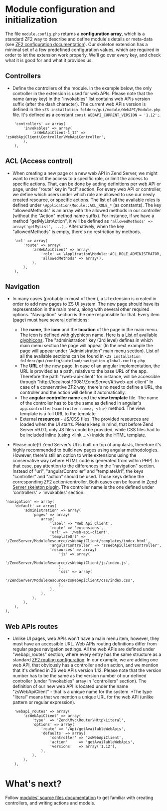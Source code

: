 # Module configuration and initialization

The file ```module.config.php``` returns a **configuration array**, which is a standard ZF2 way to describe and define module's details or meta-data (see [ZF2 configuration documentation](https://framework.zend.com/manual/2.4/en/tutorials/config.advanced.html)).
Our skeleton extension has a minimal set of a few predefined configuration values, which are required in order to let the extension work properly. We'll go over every key, and check what it is good for and what it provides us.

## Controllers

- Define the controllers of the module. In the example below, the only controller in the extension is used for web APIs. Please note that the name (array key) in the "invokables" list contains web APIs version suffix (after the dash character). The current web APIs version is defined in the ```<ZS installation folder>/gui/module/WebAPI/Module.php``` file. It's defined as a constant ```const WEBAPI_CURRENT_VERSION = '1.12';```. 
```
    'controllers' => array(
        'invokables' => array(
            'zsWebApiClient-1_12' => 'zsWebApiClient\Controller\WebApiController',
        ),
    ),
```

## ACL (Access control)

- When creating a new page or a new web API in Zend Server, we might want to restrict the access to a specific role, or limit the access to specific actions. That, can be done by adding definitions per web API or page, under "route" key in "acl" section. For every web API or controller, we define which users under which role are allowed to use our newly created resource, or specific actions. The list of all the available roles is defined under ```\Application\Module::ACL_ROLE_*``` (as constants). 
The key "allowedMethods" is an array with the allowed methods in our controller (without the "Action" method name suffix). For instance, if we have a method "getMyListAction", it will be defined as ```'allowedMethods' => array('getMyList', ...),```. Alternatively, when the key "allowedMethods" is empty, there's no restriction by methods.

```
    'acl' => array(
        'route' => array(
            'zsWebApiClient' => array(
                'role' => \Application\Module::ACL_ROLE_ADMINISTRATOR,
                'allowedMethods' => array(),
            ),
        ),
    ),
```

## Navigation

- In many cases (probably in most of them), a UI extension is created in order to add new pages to ZS UI system. 
The new page should have its representation in the main menu, along with several other required options. "Navigation" section is the one responsible for that. Every item (page) must have several definitions:
    - The **name**, the **icon** and the **location** of the page in the main menu. 
      The icon is defined with glyphicon name. Here is a [List of available glyphicons](http://glyphicons.com).
      The "administration" key (3rd level) defines in which main menu section the page will appear (In the next example the page will appear under "Administration" main menu section). List of all the available sections can be found in ```<ZS installation folder>/gui/config/autoload/navigation.global.config.php```
    - The **URL** of the new page. 
      In case of an angular implementation, the URL is provided as a path, relative to the base URL of the app. Therefore the path "/web-api-client" for instance, will be accessible through "http://localhost:10081/ZendServer/#!/web-api-client" 
      In case of a conservative ZF2 way, there's no need to define a URL, the controller and the action will define it automatically.
    - The **angular controller name** and the **view template** file. 
      The name of the controller has to be the same as defined in angular's ```app.controller(<controller name>, <fn>)``` method. 
      The view template is a full URL to the template.
    - External **resources** - JS/CSS files. The provided resources are loaded when the UI starts.
      Please keep in mind, that before Zend Server v9.0.1, only JS files could be provided, while CSS files had to be included inline (using <link ...>) inside the HTML template.

- Please note(!) Zend Server's UI is built on top of angularJs, therefore it's highly recommended to build new pages using angular methodologies. However, there's still an option to write extensions using the conservative way (where HTML code is generated from within PHP). In that case, pay attention to the differences in the "navigation" section. Instead of "url", "angularController" and "templateUrl", the keys "controller" and "action" should be used. Those keys define the corresponding ZF2 action/controller. Both cases can be found in [Zend Server skeleton plugin](https://github.com/zend-server-plugins/Skeleton). The controller name is the one defined under 'controllers' > 'invokables' section.

```
'navigation' => array(
    'default' => array(
        'administration' => array(
            'pages' => array(
                array(
                    'label' => 'Web Api Client',
                    'route' => 'extensions',
                    'url' => '/web-api-client',
                    'templateUrl' => '/ZendServer/ModuleResource/zsWebApiClient/templates/index.html',
                    'angularController' => 'zsWebApiClientController',
                    'resources' => array(
                        'js' => array(
                            '/ZendServer/ModuleResource/zsWebApiClient/js/index.js',
                        ),
                        'css' => array(
                            '/ZendServer/ModuleResource/zsWebApiClient/css/index.css',
                        ),
                    ),
                ),
            ),
        ),
    ),
),
```

## Web APIs routes

- Unlike UI pages, web APIs won't have a main menu item, however, they must have an accessible URL. Web APIs routing definitions differ from regular pages navigation settings. All the web APIs are defined under "webapi_routes" section, where every entry has the same structure as a standard [ZF2 routing configuration](https://framework.zend.com/manual/2.4/en/in-depth-guide/understanding-routing.html). In our example, we are adding one web API, that obviously has a controller and an action, and we mention that it's defined in ZS web APIs version 1.12. Please note that the version number has to be the same as the version number of our defined controller (under "invokables" array in "controllers" section). The definition of our new web API is located under the name "zsWebApiClient" - that is a unique name for the system. \*The type "literal" means that we mention a unique URL for the web API (unlike pattern or regular expression).
```
    'webapi_routes' => array(
        'zsWebApiClient' => array(
            'type'  => 'Zend\Mvc\Router\Http\Literal',
            'options' => array(
                'route' => '/Api/getAvailableWebApis',
                'defaults' => array(
                    'controller' => 'zsWebApiClient',
                    'action'     => 'getAvailableWebApis',
                    'versions'   => array('1.12'),
                ),
            ),
        ),
    ),
```

# What's next?

Follow [modules' source files documentation](source_files.md) to get familiar with creating controllers, and writing actions and models. 